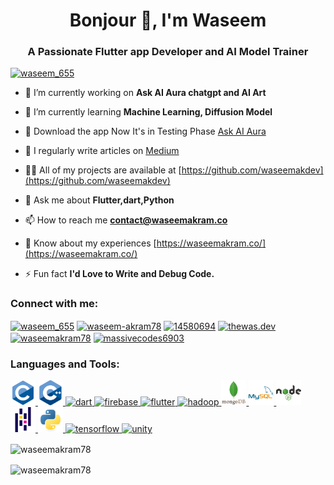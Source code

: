 <h1 align="center">Bonjour 👋, I'm Waseem</h1>
<h3 align="center">A Passionate Flutter app Developer and AI Model Trainer</h3>

<p align="left"> <a href="https://twitter.com/waseemwakram" target="blank"><img src="https://img.shields.io/twitter/follow/waseem_655?logo=twitter&style=for-the-badge" alt="waseem_655" /></a> </p>

- 🔭 I’m currently working on **Ask AI Aura chatgpt and AI Art**

- 🌱 I’m currently learning **Machine Learning, Diffusion Model**

- 🤝 Download the app Now It's in Testing Phase [Ask AI Aura](https://play.google.com/store/apps/details?id=com.massivetech.askauraai.ask_ai_aura)

- 📝 I regularly write articles on [Medium](https://medium.com/@waseemakram78)

- 👨‍💻 All of my projects are available at [https://github.com/waseemakdev](https://github.com/waseemakdev)

- 💬 Ask me about **Flutter,dart,Python**

- 📫 How to reach me **contact@waseemakram.co**

- 📄 Know about my experiences [https://waseemakram.co/](https://waseemakram.co/)

- ⚡ Fun fact **I'd Love to Write and Debug Code.**

<h3 align="left">Connect with me:</h3>
<p align="left">
<a href="https://twitter.com/waseem_655" target="blank"><img align="center" src="https://raw.githubusercontent.com/rahuldkjain/github-profile-readme-generator/master/src/images/icons/Social/twitter.svg" alt="waseem_655" height="30" width="40" /></a>
<a href="https://linkedin.com/in/waseem-dev" target="blank"><img align="center" src="https://raw.githubusercontent.com/rahuldkjain/github-profile-readme-generator/master/src/images/icons/Social/linked-in-alt.svg" alt="waseem-akram78" height="30" width="40" /></a>
<a href="https://stackoverflow.com/users/14580694" target="blank"><img align="center" src="https://raw.githubusercontent.com/rahuldkjain/github-profile-readme-generator/master/src/images/icons/Social/stack-overflow.svg" alt="14580694" height="30" width="40" /></a>
<a href="https://www.instagram.com/thewas.dev" target="blank"><img align="center" src="https://raw.githubusercontent.com/rahuldkjain/github-profile-readme-generator/master/src/images/icons/Social/instagram.svg" alt="thewas.dev" height="30" width="40" /></a>
<a href="https://medium.com/waseemakram78" target="blank"><img align="center" src="https://raw.githubusercontent.com/rahuldkjain/github-profile-readme-generator/master/src/images/icons/Social/medium.svg" alt="waseemakram78" height="30" width="40" /></a>
<a href="https://www.youtube.com/c/massivecodes6903" target="blank"><img align="center" src="https://raw.githubusercontent.com/rahuldkjain/github-profile-readme-generator/master/src/images/icons/Social/youtube.svg" alt="massivecodes6903" height="30" width="40" /></a>
</p>

<h3 align="left">Languages and Tools:</h3>
<p align="left"> <a href="https://www.cprogramming.com/" target="_blank" rel="noreferrer"> <img src="https://raw.githubusercontent.com/devicons/devicon/master/icons/c/c-original.svg" alt="c" width="40" height="40"/> </a> <a href="https://www.w3schools.com/cpp/" target="_blank" rel="noreferrer"> <img src="https://raw.githubusercontent.com/devicons/devicon/master/icons/cplusplus/cplusplus-original.svg" alt="cplusplus" width="40" height="40"/> </a> <a href="https://dart.dev" target="_blank" rel="noreferrer"> <img src="https://www.vectorlogo.zone/logos/dartlang/dartlang-icon.svg" alt="dart" width="40" height="40"/> </a> <a href="https://firebase.google.com/" target="_blank" rel="noreferrer"> <img src="https://www.vectorlogo.zone/logos/firebase/firebase-icon.svg" alt="firebase" width="40" height="40"/> </a> <a href="https://flutter.dev" target="_blank" rel="noreferrer"> <img src="https://www.vectorlogo.zone/logos/flutterio/flutterio-icon.svg" alt="flutter" width="40" height="40"/> </a> <a href="https://hadoop.apache.org/" target="_blank" rel="noreferrer"> <img src="https://www.vectorlogo.zone/logos/apache_hadoop/apache_hadoop-icon.svg" alt="hadoop" width="40" height="40"/> </a> <a href="https://www.mongodb.com/" target="_blank" rel="noreferrer"> <img src="https://raw.githubusercontent.com/devicons/devicon/master/icons/mongodb/mongodb-original-wordmark.svg" alt="mongodb" width="40" height="40"/> </a> <a href="https://www.mysql.com/" target="_blank" rel="noreferrer"> <img src="https://raw.githubusercontent.com/devicons/devicon/master/icons/mysql/mysql-original-wordmark.svg" alt="mysql" width="40" height="40"/> </a> <a href="https://nodejs.org" target="_blank" rel="noreferrer"> <img src="https://raw.githubusercontent.com/devicons/devicon/master/icons/nodejs/nodejs-original-wordmark.svg" alt="nodejs" width="40" height="40"/> </a> <a href="https://pandas.pydata.org/" target="_blank" rel="noreferrer"> <img src="https://raw.githubusercontent.com/devicons/devicon/2ae2a900d2f041da66e950e4d48052658d850630/icons/pandas/pandas-original.svg" alt="pandas" width="40" height="40"/> </a> <a href="https://www.python.org" target="_blank" rel="noreferrer"> <img src="https://raw.githubusercontent.com/devicons/devicon/master/icons/python/python-original.svg" alt="python" width="40" height="40"/> </a> <a href="https://www.tensorflow.org" target="_blank" rel="noreferrer"> <img src="https://www.vectorlogo.zone/logos/tensorflow/tensorflow-icon.svg" alt="tensorflow" width="40" height="40"/> </a> <a href="https://unity.com/" target="_blank" rel="noreferrer"> <img src="https://www.vectorlogo.zone/logos/unity3d/unity3d-icon.svg" alt="unity" width="40" height="40"/> </a> </p>

<p><img align="center" src="https://github-readme-stats.vercel.app/api/top-langs?username=waseemakram78&show_icons=true&locale=en&layout=compact" alt="waseemakram78" /></p>

<p><img align="center" src="https://github-readme-streak-stats.herokuapp.com/?user=waseemakram78&" alt="waseemakram78" /></p>

